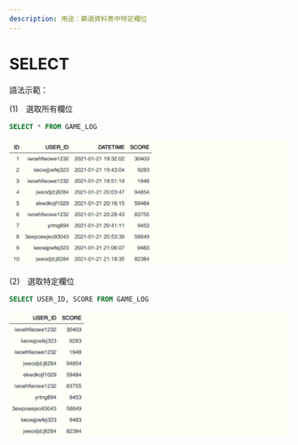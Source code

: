 ```yaml
---
description: 用途：篩選資料表中特定欄位
---
```


# SELECT

語法示範：

\(1\)　選取所有欄位

```sql
SELECT * FROM GAME_LOG
```

![](../.gitbook/assets/image.png)

\(2\)　選取特定欄位

```sql
SELECT USER_ID, SCORE FROM GAME_LOG
```

![](../.gitbook/assets/image%20%281%29.png)

